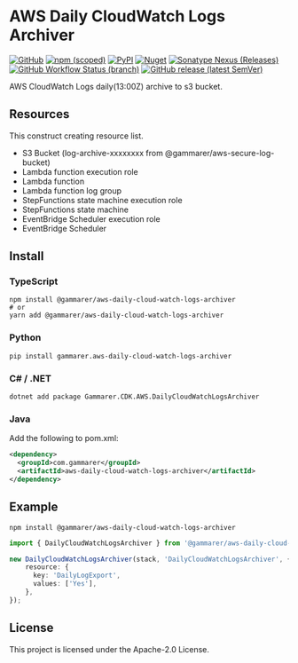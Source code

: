 # AWS Daily CloudWatch Logs Archiver

[![GitHub](https://img.shields.io/github/license/gammarer/aws-daily-cloud-watch-logs-archiver?style=flat-square)](https://github.com/gammarer/aws-daily-cloud-watch-logs-archiver/blob/main/LICENSE)
[![npm (scoped)](https://img.shields.io/npm/v/@gammarer/aws-daily-cloud-watch-logs-archiver?style=flat-square)](https://www.npmjs.com/package/@gammarer/aws-daily-cloud-watch-logs-archiver)
[![PyPI](https://img.shields.io/pypi/v/gammarer.aws-daily-cloud-watch-logs-archiver?style=flat-square)](https://pypi.org/project/gammarer.aws-daily-cloud-watch-logs-archiver/)
[![Nuget](https://img.shields.io/nuget/v/Gammarer.CDK.AWS.DailyCloudWatchLogsArchiver?style=flat-square)](https://www.nuget.org/packages/Gammarer.CDK.AWS.DailyCloudWatchLogsArchiver/)
[![Sonatype Nexus (Releases)](https://img.shields.io/nexus/r/com.gammarer/aws-daily-cloud-watch-logs-archiver?server=https%3A%2F%2Fs01.oss.sonatype.org%2F&style=flat-square)](https://s01.oss.sonatype.org/content/repositories/releases/com/gammarer/aws-daily-cloud-watch-logs-archiver/)
[![GitHub Workflow Status (branch)](https://img.shields.io/github/actions/workflow/status/gammarer/aws-daily-cloud-watch-logs-archiver/release.yml?branch=main&label=release&style=flat-square)](https://github.com/gammarer/aws-daily-cloud-watch-logs-archiver/actions/workflows/release.yml)
[![GitHub release (latest SemVer)](https://img.shields.io/github/v/release/gammarer/aws-daily-cloud-watch-logs-archiver?sort=semver&style=flat-square)](https://github.com/gammarer/aws-daily-cloud-watch-logs-archiver/releases)

AWS CloudWatch Logs daily(13:00Z) archive to s3 bucket.

## Resources

This construct creating resource list.

- S3 Bucket (log-archive-xxxxxxxx from @gammarer/aws-secure-log-bucket)
- Lambda function execution role
- Lambda function
- Lambda function log group
- StepFunctions state machine execution role
- StepFunctions state machine
- EventBridge Scheduler execution role
- EventBridge Scheduler

## Install

### TypeScript

```shell
npm install @gammarer/aws-daily-cloud-watch-logs-archiver
# or
yarn add @gammarer/aws-daily-cloud-watch-logs-archiver
```

### Python

```shell
pip install gammarer.aws-daily-cloud-watch-logs-archiver
```

### C# / .NET

```shell
dotnet add package Gammarer.CDK.AWS.DailyCloudWatchLogsArchiver
```

### Java

Add the following to pom.xml:

```xml
<dependency>
  <groupId>com.gammarer</groupId>
  <artifactId>aws-daily-cloud-watch-logs-archiver</artifactId>
</dependency>
```

## Example

```shell
npm install @gammarer/aws-daily-cloud-watch-logs-archiver
```

```typescript
import { DailyCloudWatchLogsArchiver } from '@gammarer/aws-daily-cloud-watch-logs-archiver';

new DailyCloudWatchLogsArchiver(stack, 'DailyCloudWatchLogsArchiver', {
    resource: {
      key: 'DailyLogExport',
      values: ['Yes'],
    },
});

```

## License

This project is licensed under the Apache-2.0 License.
